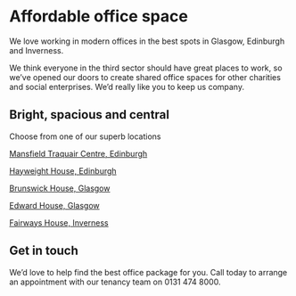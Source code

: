 # Affordable office space

We love working in modern offices in the best spots in Glasgow, Edinburgh and Inverness. 

We think everyone in the third sector should have great places to work, so we’ve opened our doors to create shared office spaces for other charities and social enterprises. We’d really like you to keep us company.

## Bright, spacious and central

Choose from one of our superb locations

[Mansfield Traquair Centre, Edinburgh](mansfield-traquair-centre.md)

[Hayweight House, Edinburgh](hayweight-house.md)

[Brunswick House, Glasgow](brunswick-house.md)

[Edward House, Glasgow](edward-house.md)

[Fairways House, Inverness](fairways-house.md)

## Get in touch

We’d love to help find the best office package for you. Call today to arrange an appointment with our tenancy team on 0131 474 8000. 


